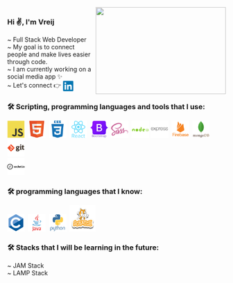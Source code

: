 <div> <img src="https://user-images.githubusercontent.com/74038190/212748830-4c709398-a386-4761-84d7-9e10b98fbe6e.gif" align="right" width="300px" height="200px"> </div>

###  Hi :v:, I'm Vreij </br>
~ Full Stack Web Developer </br>
~ My goal is to connect people and make lives easier through code. <br/>
~ I am currently working on a social media app :sparkles: </br>
~ Let's connect :point_right: [<img src="https://github.com/devicons/devicon/blob/master/icons/linkedin/linkedin-original.svg" title="Vreij Lal" alt="liknkedn" width="25" align ="center" height="25"/>](https://www.linkedin.com/in/vreij-lal-8a5989214/)</br>

### :hammer_and_wrench: Scripting, programming languages and tools that I use: 
<div>
  <img src="https://github.com/devicons/devicon/blob/master/icons/javascript/javascript-original.svg" title="JavaScript" alt="JavaScript" width="40" height="40"/>&nbsp;
  <img src="https://github.com/devicons/devicon/blob/master/icons/html5/html5-original.svg" title="HTML5" alt="HTML" width="40" height="40"/>&nbsp;
  <img src="https://github.com/devicons/devicon/blob/master/icons/css3/css3-plain-wordmark.svg"  title="CSS3" alt="CSS" width="40" height="40"/>&nbsp;
  <img src="https://github.com/devicons/devicon/blob/master/icons/react/react-original-wordmark.svg" title="React" alt="React" width="40" height="40"/>&nbsp;
  <img src="https://github.com/devicons/devicon/blob/master/icons/bootstrap/bootstrap-original-wordmark.svg"  title="Bootstrap" alt="TailwindCSS" width="40" height="40"/>&nbsp;
   <img src="https://github.com/devicons/devicon/blob/master/icons/sass/sass-original.svg"  title="Sass" alt="Sass" width="40" height="40"/>&nbsp;
   <img src="https://github.com/devicons/devicon/blob/master/icons/nodejs/nodejs-plain-wordmark.svg" title="Node.js" alt="Node.js" width="40" height="40"/>
  <img src="https://github.com/devicons/devicon/blob/master/icons/express/express-original-wordmark.svg" title="Express" alt="Express" width="40" height="40"/>&nbsp;
  <img src="https://github.com/devicons/devicon/blob/master/icons/firebase/firebase-plain-wordmark.svg" title="Firebase" alt="Firebase" width="40" height="40"/>&nbsp;
  <img src="https://github.com/devicons/devicon/blob/master/icons/mongodb/mongodb-original-wordmark.svg" title = "MongoDB" alt="MongoDB" width="40" height="40"/>&nbsp;
  <img src="https://github.com/devicons/devicon/blob/master/icons/git/git-original-wordmark.svg" title="Git" alt="Git" width="40" height="40"/></br>
  <img src="https://github.com/devicons/devicon/blob/master/icons/socketio/socketio-original-wordmark.svg" title="socket-io" alt="socket-io" width="40" height="40"/>
</div>


### :hammer_and_wrench: programming languages that I know: 
<div>
  <img src="https://github.com/devicons/devicon/blob/master/icons/c/c-original.svg" title="c" alt="c" width="40" height="40"/>&nbsp;
  <img src="https://github.com/devicons/devicon/blob/master/icons/java/java-original-wordmark.svg" title="java" alt="java" width="40" height="40"/>&nbsp;
  <img src="https://github.com/devicons/devicon/blob/master/icons/python/python-original-wordmark.svg"  title="python" alt="python" width="40" height="40"/>&nbsp;
  <img src="https://github.com/Vreij-Lal/Vreij-Lal/blob/main/logo-scratch-chat-rigolo.png"  title="Scratch" alt="Scratch" width="60" height="60"/>&nbsp;
  
</div>

### :hammer_and_wrench: Stacks that I will be learning in the future:
~ JAM Stack </br>
~ LAMP Stack
